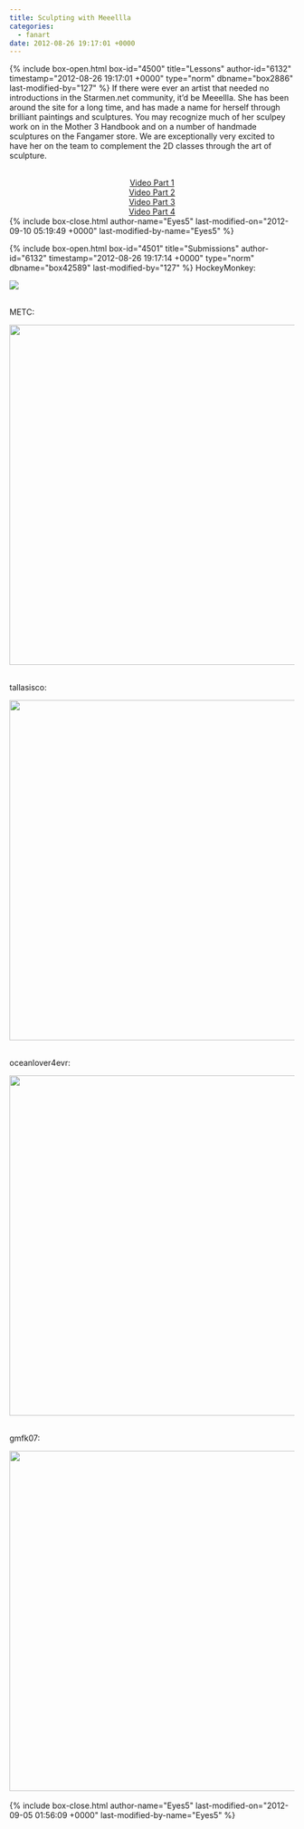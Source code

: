 ```yaml
---
title: Sculpting with Meeellla
categories:
  - fanart
date: 2012-08-26 19:17:01 +0000
---
```

{% include box-open.html box-id="4500" title="Lessons" author-id="6132" timestamp="2012-08-26 19:17:01 +0000" type="norm" dbname="box2886" last-modified-by="127" %}
If there were ever an artist that needed no introductions in the Starmen.net community, it’d be Meeellla. She has been around the site for a long time, and has made a name for herself through brilliant paintings and sculptures. You may recognize much of her sculpey work on in the Mother 3 Handbook and on a number of handmade sculptures on the Fangamer store. We are exceptionally very excited to have her on the team to complement the 2D classes through the art of sculpture.
<br /><br />
<center>
<a href="http://www.youtube.com/embed/3UuvlNov4ZA">Video Part 1</a> <br />
<a href="http://www.youtube.com/embed/LEDXwqW-nnE">Video Part 2</a><br />
<a href="http://www.youtube.com/embed/4mMPZvWoJYw">Video Part 3</a> <br />
<a href="http://www.youtube.com/embed/-BFtr-K1XZY">Video Part 4</a></center>
{% include box-close.html author-name="Eyes5" last-modified-on="2012-09-10 05:19:49 +0000" last-modified-by-name="Eyes5" %}

{% include box-open.html box-id="4501" title="Submissions" author-id="6132" timestamp="2012-08-26 19:17:14 +0000" type="norm" dbname="box42589" last-modified-by="127" %}
HockeyMonkey: <br />

<img src="http://starmen.net/fanart/community/Bootcamp2012/HockeyMonkey_4.2.png"/> <br /><br />

METC: <br />

<img src="http://starmen.net/fanart/community/Bootcamp2012/METC_4.1.jpg" width="600"/> <br /><br />


tallasisco: <br />

<img src="http://starmen.net/fanart/community/Bootcamp2012/tallasisco_4.JPG"  width="600"/> <br /><br />

oceanlover4evr: <br />

<img src="http://starmen.net/fanart/community/Bootcamp2012/oceanlover4evr_4.png"  width="600"/> <br /><br />

gmfk07: <br />

<img src="http://starmen.net/fanart/community/Bootcamp2012/gmfk07_4.JPG"  width="600"/> <br /><br />
{% include box-close.html author-name="Eyes5" last-modified-on="2012-09-05 01:56:09 +0000" last-modified-by-name="Eyes5" %}
